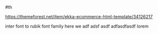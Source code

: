 #th

https://themeforest.net/item/ekka-ecommerce-html-template/34126217



inter font to rubik font family
here we adf
adsf
asdf
adfasdfasdf
lorem
